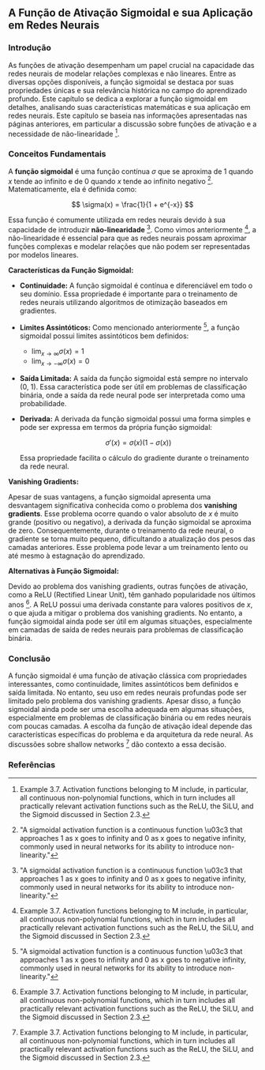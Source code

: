 ## A Função de Ativação Sigmoidal e sua Aplicação em Redes Neurais

### Introdução
As funções de ativação desempenham um papel crucial na capacidade das redes neurais de modelar relações complexas e não lineares. Entre as diversas opções disponíveis, a função sigmoidal se destaca por suas propriedades únicas e sua relevância histórica no campo do aprendizado profundo. Este capítulo se dedica a explorar a função sigmoidal em detalhes, analisando suas características matemáticas e sua aplicação em redes neurais. Este capítulo se baseia nas informações apresentadas nas páginas anteriores, em particular a discussão sobre funções de ativação e a necessidade de não-linearidade [^3].

### Conceitos Fundamentais
A **função sigmoidal** é uma função contínua $\sigma$ que se aproxima de 1 quando $x$ tende ao infinito e de 0 quando $x$ tende ao infinito negativo [^1]. Matematicamente, ela é definida como:

$$ \sigma(x) = \frac{1}{1 + e^{-x}} $$

Essa função é comumente utilizada em redes neurais devido à sua capacidade de introduzir **não-linearidade** [^1]. Como vimos anteriormente [^3], a não-linearidade é essencial para que as redes neurais possam aproximar funções complexas e modelar relações que não podem ser representadas por modelos lineares.

**Características da Função Sigmoidal:**

*   **Continuidade:** A função sigmoidal é contínua e diferenciável em todo o seu domínio. Essa propriedade é importante para o treinamento de redes neurais utilizando algoritmos de otimização baseados em gradientes.
*   **Limites Assintóticos:** Como mencionado anteriormente [^1], a função sigmoidal possui limites assintóticos bem definidos:
    *   $\lim_{x \to \infty} \sigma(x) = 1$
    *   $\lim_{x \to -\infty} \sigma(x) = 0$
*   **Saída Limitada:** A saída da função sigmoidal está sempre no intervalo (0, 1). Essa característica pode ser útil em problemas de classificação binária, onde a saída da rede neural pode ser interpretada como uma probabilidade.
*   **Derivada:** A derivada da função sigmoidal possui uma forma simples e pode ser expressa em termos da própria função sigmoidal:

    $$ \sigma'(x) = \sigma(x)(1 - \sigma(x)) $$

    Essa propriedade facilita o cálculo do gradiente durante o treinamento da rede neural.

**Vanishing Gradients:**

Apesar de suas vantagens, a função sigmoidal apresenta uma desvantagem significativa conhecida como o problema dos **vanishing gradients**. Esse problema ocorre quando o valor absoluto de $x$ é muito grande (positivo ou negativo), a derivada da função sigmoidal se aproxima de zero. Consequentemente, durante o treinamento da rede neural, o gradiente se torna muito pequeno, dificultando a atualização dos pesos das camadas anteriores. Esse problema pode levar a um treinamento lento ou até mesmo à estagnação do aprendizado.

**Alternativas à Função Sigmoidal:**

Devido ao problema dos vanishing gradients, outras funções de ativação, como a ReLU (Rectified Linear Unit), têm ganhado popularidade nos últimos anos [^3]. A ReLU possui uma derivada constante para valores positivos de $x$, o que ajuda a mitigar o problema dos vanishing gradients. No entanto, a função sigmoidal ainda pode ser útil em algumas situações, especialmente em camadas de saída de redes neurais para problemas de classificação binária.

### Conclusão
A função sigmoidal é uma função de ativação clássica com propriedades interessantes, como continuidade, limites assintóticos bem definidos e saída limitada. No entanto, seu uso em redes neurais profundas pode ser limitado pelo problema dos vanishing gradients. Apesar disso, a função sigmoidal ainda pode ser uma escolha adequada em algumas situações, especialmente em problemas de classificação binária ou em redes neurais com poucas camadas. A escolha da função de ativação ideal depende das características específicas do problema e da arquitetura da rede neural. As discussões sobre shallow networks [^3] dão contexto a essa decisão.

### Referências
[^1]: "A sigmoidal activation function is a continuous function \u03c3 that approaches 1 as x goes to infinity and 0 as x goes to negative infinity, commonly used in neural networks for its ability to introduce non-linearity."
[^3]: Example 3.7. Activation functions belonging to M include, in particular, all continuous non-polynomial functions, which in turn includes all practically relevant activation functions such as the ReLU, the SiLU, and the Sigmoid discussed in Section 2.3.

<!-- END -->